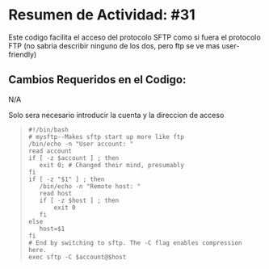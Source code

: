 # Resumen de Actividad: #31
Este codigo facilita el acceso del protocolo SFTP como si fuera el protocolo FTP (no sabria describir ninguno de los dos, pero ftp se ve mas user-friendly)

## Cambios Requeridos en el Codigo:
N/A

Solo sera necesario introducir la cuenta y la direccion de acceso
>```shell
>#!/bin/bash
># mysftp--Makes sftp start up more like ftp
>/bin/echo -n "User account: "
>read account
>if [ -z $account ] ; then
>    exit 0; # Changed their mind, presumably
>fi
>if [ -z "$1" ] ; then
>    /bin/echo -n "Remote host: "
>    read host
>    if [ -z $host ] ; then
>        exit 0
>    fi
>else
>    host=$1
>fi
># End by switching to sftp. The -C flag enables compression here.
>exec sftp -C $account@$host
>```